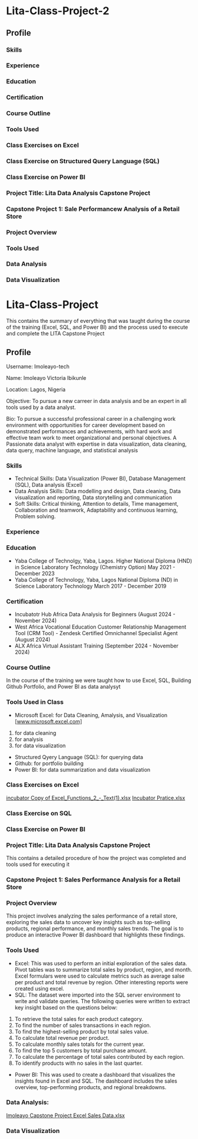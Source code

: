 # Lita-Class-Project-2

## Profile

### Skills

### Experience

### Education

### Certification

### Course Outline

### Tools Used 

### Class Exercises on Excel

### Class Exercise on Structured Query Language (SQL)

### Class Exercise on Power BI

### Project Title: Lita Data Analysis Capstone Project

### Capstone Project 1: Sale Performancew Analysis of a Retail Store

### Project Overview

### Tools Used

### Data Analysis

### Data Visualization







# Lita-Class-Project
 This contains the summary of everything that was taught during the course of the training (Excel, SQL, and Power BI) and the process used to execute and complete the LITA Capstone Project
 ## Profile
 Username: Imoleayo-tech

 Name: Imoleayo Victoria Ibikunle
 
 Location: Lagos, Nigeria
 
 Objective: To pursue a new carreer in data analysis and be an expert in all tools used by a data analyst.
 
 Bio: To pursue a successful professional career in a challenging work environment with opportunities for career development based on demonstrated performances and achievements, with hard work and effective team work to meet organizational and personal objectives. A Passionate data analyst with expertise in data visualization, data cleaning, data query, machine language, and statistical analysis
### Skills
- Technical Skills: Data Visualization (Power BI), Database Management (SQL), Data analysis (Excel)
- Data Analysis Skills: Data modelling and design, Data cleaning, Data visualization and reporting, Data storytelling and communication
- Soft Skills: Critical thinking, Attention to details, Time management, Collaboration and teamwork, Adaptability and continuous learning, Problem solving.
### Experience
 
### Education
- Yaba College of Technolgy, Yaba, Lagos.                            Higher National Diploma (HND) in Science Laboratory Technology (Chemistry Option) May 2021 - December 2023
- Yaba College of Technology, Yaba, Lagos                            National Diploma (ND) in Science Laboratory Technology March 2017 - December 2019
### Certification
- Incubatotr Hub Africa               Data Analysis for Beginners (August 2024 - November 2024)
- West Africa Vocational Education    Customer Relationship Management Tool (CRM Tool) - Zendesk Certified Omnichannel Specialist Agent (August 2024)
- ALX Africa                          Virtual Assistant Training (September 2024 - November 2024)
 ### Course Outline
  In the course of the training we were taught how to use Excel, SQL, Building Github Portfolio, and Power BI as data analysyt
 ### Tools Used in Class
- Microsoft Excel: for Data Cleaning, Amalysis, and Visualization [www.microsoft.excel.com]
1. for data cleaning
2. for analysis
3. for data visualization
- Structured Qyery Language (SQL): for querying data
- Github: for portfolio building
- Power BI: for data summarization and data visualization
### Class Exercises on Excel
[incubator Copy of Excel_Functions_2_-_Text(1).xlsx](https://github.com/user-attachments/files/17694831/incubator.Copy.of.Excel_Functions_2_-_Text.1.xlsx)
[Incubator Pratice.xlsx](https://github.com/user-attachments/files/17694832/Incubator.Pratice.xlsx)
### Class Exercise on SQL

### Class Exercise on Power BI


### Project Title: Lita Data Analysis Capstone Project
 This contains a detailed procedure of how the project was completed and tools used for executing it
 ### Capstone Project 1: Sales Performance Analysis for a Retail Store

### Project Overview
This project involves analyzing the sales performance of a retail store, exploring the sales data to uncover key insights such as top-selling products, regional performance, and monthly sales trends. The goal is to produce an interactive Power BI dashboard that highlights these findings.
### Tools Used
- Excel: This was used to perform an initial exploration of the sales data. Pivot tables was to summarize total sales by product, region, and month. Excel formulars were used to calculate metrics such as average salse per product and total revenue by region. Other interesting reports were created using excel.
- SQL: The dataset were imported into the SQL server environment to write and validate queries. The following queries were written to extract key insight based on the questions below:
1. To retrieve the total sales for each product category.
2. To find the number of sales transactions in each region.
3. To find the highest-selling product by total sales value.
4. To calculate total revenue per product.
5. To calculate monthly sales totals for the current year.
6. To find the top 5 customers by total purchase amount.
7. To calculate the percentage of total sales contributed by each region.
8. To identify products with no sales in the last quarter.
- Power BI: This was used to create a dashboard that visualizes the insights found in Excel and SQL. The dashboard includes the sales overview, top-performing products, and regional breakdowns.

### Data Analysis: 
[Imoleayo Capstone Project Excel Sales Data.xlsx](https://github.com/user-attachments/files/17626738/Imoleayo.Capstone.Project.Excel.Sales.Data.xlsx)


### Data Visualization

